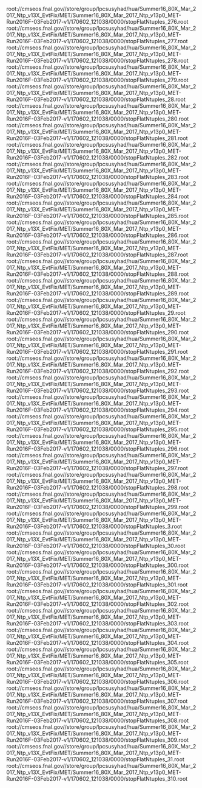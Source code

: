 root://cmseos.fnal.gov//store/group/lpcsusyhad/hua/Summer16_80X_Mar_2017_Ntp_v13X_EvtFix/MET/Summer16_80X_Mar_2017_Ntp_v13p0_MET-Run2016F-03Feb2017-v1/170602_121038/0000/stopFlatNtuples_276.root
root://cmseos.fnal.gov//store/group/lpcsusyhad/hua/Summer16_80X_Mar_2017_Ntp_v13X_EvtFix/MET/Summer16_80X_Mar_2017_Ntp_v13p0_MET-Run2016F-03Feb2017-v1/170602_121038/0000/stopFlatNtuples_277.root
root://cmseos.fnal.gov//store/group/lpcsusyhad/hua/Summer16_80X_Mar_2017_Ntp_v13X_EvtFix/MET/Summer16_80X_Mar_2017_Ntp_v13p0_MET-Run2016F-03Feb2017-v1/170602_121038/0000/stopFlatNtuples_278.root
root://cmseos.fnal.gov//store/group/lpcsusyhad/hua/Summer16_80X_Mar_2017_Ntp_v13X_EvtFix/MET/Summer16_80X_Mar_2017_Ntp_v13p0_MET-Run2016F-03Feb2017-v1/170602_121038/0000/stopFlatNtuples_279.root
root://cmseos.fnal.gov//store/group/lpcsusyhad/hua/Summer16_80X_Mar_2017_Ntp_v13X_EvtFix/MET/Summer16_80X_Mar_2017_Ntp_v13p0_MET-Run2016F-03Feb2017-v1/170602_121038/0000/stopFlatNtuples_28.root
root://cmseos.fnal.gov//store/group/lpcsusyhad/hua/Summer16_80X_Mar_2017_Ntp_v13X_EvtFix/MET/Summer16_80X_Mar_2017_Ntp_v13p0_MET-Run2016F-03Feb2017-v1/170602_121038/0000/stopFlatNtuples_280.root
root://cmseos.fnal.gov//store/group/lpcsusyhad/hua/Summer16_80X_Mar_2017_Ntp_v13X_EvtFix/MET/Summer16_80X_Mar_2017_Ntp_v13p0_MET-Run2016F-03Feb2017-v1/170602_121038/0000/stopFlatNtuples_281.root
root://cmseos.fnal.gov//store/group/lpcsusyhad/hua/Summer16_80X_Mar_2017_Ntp_v13X_EvtFix/MET/Summer16_80X_Mar_2017_Ntp_v13p0_MET-Run2016F-03Feb2017-v1/170602_121038/0000/stopFlatNtuples_282.root
root://cmseos.fnal.gov//store/group/lpcsusyhad/hua/Summer16_80X_Mar_2017_Ntp_v13X_EvtFix/MET/Summer16_80X_Mar_2017_Ntp_v13p0_MET-Run2016F-03Feb2017-v1/170602_121038/0000/stopFlatNtuples_283.root
root://cmseos.fnal.gov//store/group/lpcsusyhad/hua/Summer16_80X_Mar_2017_Ntp_v13X_EvtFix/MET/Summer16_80X_Mar_2017_Ntp_v13p0_MET-Run2016F-03Feb2017-v1/170602_121038/0000/stopFlatNtuples_284.root
root://cmseos.fnal.gov//store/group/lpcsusyhad/hua/Summer16_80X_Mar_2017_Ntp_v13X_EvtFix/MET/Summer16_80X_Mar_2017_Ntp_v13p0_MET-Run2016F-03Feb2017-v1/170602_121038/0000/stopFlatNtuples_285.root
root://cmseos.fnal.gov//store/group/lpcsusyhad/hua/Summer16_80X_Mar_2017_Ntp_v13X_EvtFix/MET/Summer16_80X_Mar_2017_Ntp_v13p0_MET-Run2016F-03Feb2017-v1/170602_121038/0000/stopFlatNtuples_286.root
root://cmseos.fnal.gov//store/group/lpcsusyhad/hua/Summer16_80X_Mar_2017_Ntp_v13X_EvtFix/MET/Summer16_80X_Mar_2017_Ntp_v13p0_MET-Run2016F-03Feb2017-v1/170602_121038/0000/stopFlatNtuples_287.root
root://cmseos.fnal.gov//store/group/lpcsusyhad/hua/Summer16_80X_Mar_2017_Ntp_v13X_EvtFix/MET/Summer16_80X_Mar_2017_Ntp_v13p0_MET-Run2016F-03Feb2017-v1/170602_121038/0000/stopFlatNtuples_288.root
root://cmseos.fnal.gov//store/group/lpcsusyhad/hua/Summer16_80X_Mar_2017_Ntp_v13X_EvtFix/MET/Summer16_80X_Mar_2017_Ntp_v13p0_MET-Run2016F-03Feb2017-v1/170602_121038/0000/stopFlatNtuples_289.root
root://cmseos.fnal.gov//store/group/lpcsusyhad/hua/Summer16_80X_Mar_2017_Ntp_v13X_EvtFix/MET/Summer16_80X_Mar_2017_Ntp_v13p0_MET-Run2016F-03Feb2017-v1/170602_121038/0000/stopFlatNtuples_29.root
root://cmseos.fnal.gov//store/group/lpcsusyhad/hua/Summer16_80X_Mar_2017_Ntp_v13X_EvtFix/MET/Summer16_80X_Mar_2017_Ntp_v13p0_MET-Run2016F-03Feb2017-v1/170602_121038/0000/stopFlatNtuples_290.root
root://cmseos.fnal.gov//store/group/lpcsusyhad/hua/Summer16_80X_Mar_2017_Ntp_v13X_EvtFix/MET/Summer16_80X_Mar_2017_Ntp_v13p0_MET-Run2016F-03Feb2017-v1/170602_121038/0000/stopFlatNtuples_291.root
root://cmseos.fnal.gov//store/group/lpcsusyhad/hua/Summer16_80X_Mar_2017_Ntp_v13X_EvtFix/MET/Summer16_80X_Mar_2017_Ntp_v13p0_MET-Run2016F-03Feb2017-v1/170602_121038/0000/stopFlatNtuples_292.root
root://cmseos.fnal.gov//store/group/lpcsusyhad/hua/Summer16_80X_Mar_2017_Ntp_v13X_EvtFix/MET/Summer16_80X_Mar_2017_Ntp_v13p0_MET-Run2016F-03Feb2017-v1/170602_121038/0000/stopFlatNtuples_293.root
root://cmseos.fnal.gov//store/group/lpcsusyhad/hua/Summer16_80X_Mar_2017_Ntp_v13X_EvtFix/MET/Summer16_80X_Mar_2017_Ntp_v13p0_MET-Run2016F-03Feb2017-v1/170602_121038/0000/stopFlatNtuples_294.root
root://cmseos.fnal.gov//store/group/lpcsusyhad/hua/Summer16_80X_Mar_2017_Ntp_v13X_EvtFix/MET/Summer16_80X_Mar_2017_Ntp_v13p0_MET-Run2016F-03Feb2017-v1/170602_121038/0000/stopFlatNtuples_295.root
root://cmseos.fnal.gov//store/group/lpcsusyhad/hua/Summer16_80X_Mar_2017_Ntp_v13X_EvtFix/MET/Summer16_80X_Mar_2017_Ntp_v13p0_MET-Run2016F-03Feb2017-v1/170602_121038/0000/stopFlatNtuples_296.root
root://cmseos.fnal.gov//store/group/lpcsusyhad/hua/Summer16_80X_Mar_2017_Ntp_v13X_EvtFix/MET/Summer16_80X_Mar_2017_Ntp_v13p0_MET-Run2016F-03Feb2017-v1/170602_121038/0000/stopFlatNtuples_297.root
root://cmseos.fnal.gov//store/group/lpcsusyhad/hua/Summer16_80X_Mar_2017_Ntp_v13X_EvtFix/MET/Summer16_80X_Mar_2017_Ntp_v13p0_MET-Run2016F-03Feb2017-v1/170602_121038/0000/stopFlatNtuples_298.root
root://cmseos.fnal.gov//store/group/lpcsusyhad/hua/Summer16_80X_Mar_2017_Ntp_v13X_EvtFix/MET/Summer16_80X_Mar_2017_Ntp_v13p0_MET-Run2016F-03Feb2017-v1/170602_121038/0000/stopFlatNtuples_299.root
root://cmseos.fnal.gov//store/group/lpcsusyhad/hua/Summer16_80X_Mar_2017_Ntp_v13X_EvtFix/MET/Summer16_80X_Mar_2017_Ntp_v13p0_MET-Run2016F-03Feb2017-v1/170602_121038/0000/stopFlatNtuples_3.root
root://cmseos.fnal.gov//store/group/lpcsusyhad/hua/Summer16_80X_Mar_2017_Ntp_v13X_EvtFix/MET/Summer16_80X_Mar_2017_Ntp_v13p0_MET-Run2016F-03Feb2017-v1/170602_121038/0000/stopFlatNtuples_30.root
root://cmseos.fnal.gov//store/group/lpcsusyhad/hua/Summer16_80X_Mar_2017_Ntp_v13X_EvtFix/MET/Summer16_80X_Mar_2017_Ntp_v13p0_MET-Run2016F-03Feb2017-v1/170602_121038/0000/stopFlatNtuples_300.root
root://cmseos.fnal.gov//store/group/lpcsusyhad/hua/Summer16_80X_Mar_2017_Ntp_v13X_EvtFix/MET/Summer16_80X_Mar_2017_Ntp_v13p0_MET-Run2016F-03Feb2017-v1/170602_121038/0000/stopFlatNtuples_301.root
root://cmseos.fnal.gov//store/group/lpcsusyhad/hua/Summer16_80X_Mar_2017_Ntp_v13X_EvtFix/MET/Summer16_80X_Mar_2017_Ntp_v13p0_MET-Run2016F-03Feb2017-v1/170602_121038/0000/stopFlatNtuples_302.root
root://cmseos.fnal.gov//store/group/lpcsusyhad/hua/Summer16_80X_Mar_2017_Ntp_v13X_EvtFix/MET/Summer16_80X_Mar_2017_Ntp_v13p0_MET-Run2016F-03Feb2017-v1/170602_121038/0000/stopFlatNtuples_303.root
root://cmseos.fnal.gov//store/group/lpcsusyhad/hua/Summer16_80X_Mar_2017_Ntp_v13X_EvtFix/MET/Summer16_80X_Mar_2017_Ntp_v13p0_MET-Run2016F-03Feb2017-v1/170602_121038/0000/stopFlatNtuples_304.root
root://cmseos.fnal.gov//store/group/lpcsusyhad/hua/Summer16_80X_Mar_2017_Ntp_v13X_EvtFix/MET/Summer16_80X_Mar_2017_Ntp_v13p0_MET-Run2016F-03Feb2017-v1/170602_121038/0000/stopFlatNtuples_305.root
root://cmseos.fnal.gov//store/group/lpcsusyhad/hua/Summer16_80X_Mar_2017_Ntp_v13X_EvtFix/MET/Summer16_80X_Mar_2017_Ntp_v13p0_MET-Run2016F-03Feb2017-v1/170602_121038/0000/stopFlatNtuples_306.root
root://cmseos.fnal.gov//store/group/lpcsusyhad/hua/Summer16_80X_Mar_2017_Ntp_v13X_EvtFix/MET/Summer16_80X_Mar_2017_Ntp_v13p0_MET-Run2016F-03Feb2017-v1/170602_121038/0000/stopFlatNtuples_307.root
root://cmseos.fnal.gov//store/group/lpcsusyhad/hua/Summer16_80X_Mar_2017_Ntp_v13X_EvtFix/MET/Summer16_80X_Mar_2017_Ntp_v13p0_MET-Run2016F-03Feb2017-v1/170602_121038/0000/stopFlatNtuples_308.root
root://cmseos.fnal.gov//store/group/lpcsusyhad/hua/Summer16_80X_Mar_2017_Ntp_v13X_EvtFix/MET/Summer16_80X_Mar_2017_Ntp_v13p0_MET-Run2016F-03Feb2017-v1/170602_121038/0000/stopFlatNtuples_309.root
root://cmseos.fnal.gov//store/group/lpcsusyhad/hua/Summer16_80X_Mar_2017_Ntp_v13X_EvtFix/MET/Summer16_80X_Mar_2017_Ntp_v13p0_MET-Run2016F-03Feb2017-v1/170602_121038/0000/stopFlatNtuples_31.root
root://cmseos.fnal.gov//store/group/lpcsusyhad/hua/Summer16_80X_Mar_2017_Ntp_v13X_EvtFix/MET/Summer16_80X_Mar_2017_Ntp_v13p0_MET-Run2016F-03Feb2017-v1/170602_121038/0000/stopFlatNtuples_310.root
